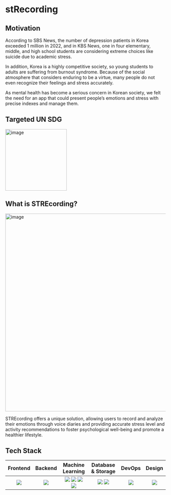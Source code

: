 # stRecording

## Motivation

According to SBS News, the number of depression patients in Korea exceeded 1 million in 2022, and in KBS News, one in four elementary, middle, and high school students are considering extreme choices like suicide due to academic stress. 

In addition, Korea is a highly competitive society, so young students to adults are suffering from burnout syndrome. Because of the social atmosphere that considers enduring to be a virtue, many people do not even recognize their feelings and stress accurately.

As mental health has become a serious concern in Korean society, we felt the need for an app that could present people’s emotions and stress with precise indexes and manage them.

## Targeted UN SDG

<img width="193" alt="image" src="https://github.com/Solution-Challenge-stress-solution/.github/assets/129071350/bcaf588f-4149-4035-addc-7e287febb1f4">


## What is STREcording?

<img width="621" alt="image" src="https://github.com/Solution-Challenge-stress-solution/.github/assets/129071350/c776497c-3a8e-462c-8f89-7af9d6c13d70">

STREcording offers a unique solution, allowing users to record and analyze their emotions through voice diaries and providing accurate stress level and activity recommendations to foster psychological well-being and promote a healthier lifestyle.

## Tech Stack

|Frontend|Backend|Machine Learning|Database & Storage|DevOps|Design|
|:------:|:------:|:-------------:|:----------------:|:-----:|:-----:|
|<img src="https://img.shields.io/badge/flutter-02569B?style=for-the-badge&logo=flutter&logoColor=white">|<img src="https://img.shields.io/badge/springboot-6DB33F?style=for-the-badge&logo=springboot&logoColor=white">|<img src="https://img.shields.io/badge/colab-#F9AB00?style=for-the-badge&logo=colab&logoColor=white"> <img src="https://img.shields.io/badge/tensorflow-#FF6F00?style=for-the-badge&logo=tensorflow&logoColor=white"> <img src="https://img.shields.io/badge/colab-#F9AB00?style=for-the-badge&logo=colab&logoColor=white"> <img src="https://img.shields.io/badge/numpy-#013243?style=for-the-badge&logo=numpy&logoColor=white">|<img src="https://img.shields.io/badge/mysql-4479A1?style=for-the-badge&logo=mysql&logoColor=white"> <img src="https://img.shields.io/badge/googlecloud-#4285F4?style=for-the-badge&logo=googlecloud&logoColor=white">|<img src="https://img.shields.io/badge/docker-#2496ED?style=for-the-badge&logo=docker&logoColor=white">|<img src="https://img.shields.io/badge/figma-#F24E1E?style=for-the-badge&logo=figma&logoColor=white">|
